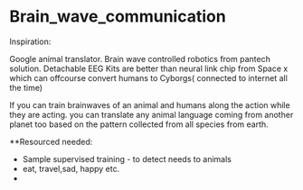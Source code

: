 # Brain_wave_communication

Inspiration:

Google animal translator.
Brain wave controlled robotics from pantech solution. 
Detachable EEG Kits are better than neural link chip from Space x which can offcourse convert humans to Cyborgs( connected to internet all the time)


If you can train brainwaves of an animal and humans along the action while they are acting.
you can translate any animal language coming from another planet too based on the pattern collected from all species from earth.

**Resourced needed:
- Sample supervised training - to detect needs to animals
- eat, travel,sad, happy etc.
- 


